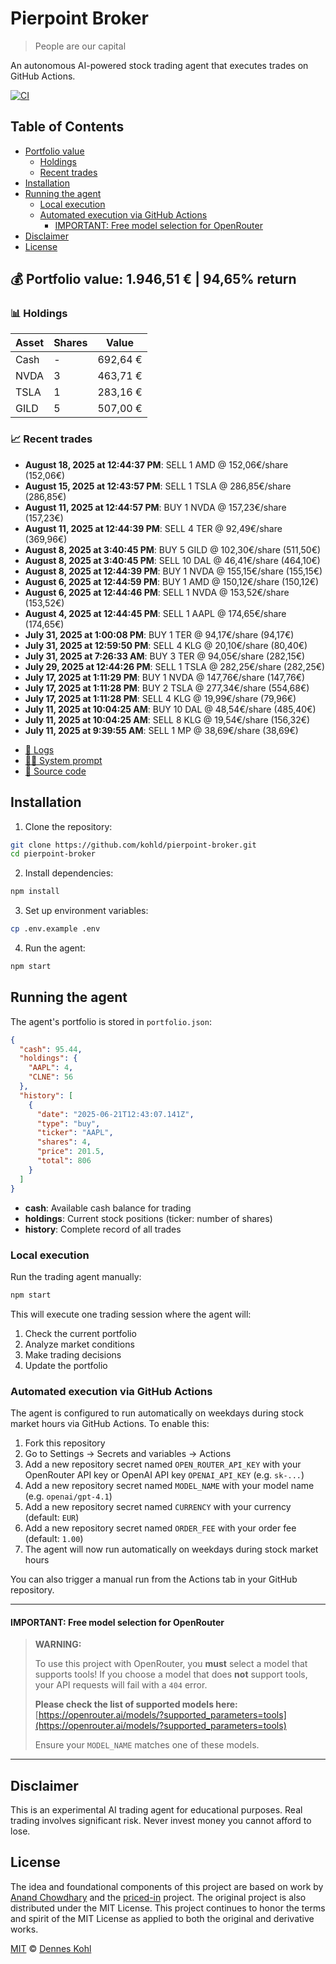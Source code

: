 # Pierpoint Broker

> People are our capital

An autonomous AI-powered stock trading agent that executes trades on GitHub Actions.

[![CI](https://github.com/kohld/pierpoint-broker/actions/workflows/test.yml/badge.svg?branch=main)](https://github.com/kohld/pierpoint-broker/actions/workflows/test.yml)

## Table of Contents

- [Portfolio value](#-portfolio-value)
  - [Holdings](#-holdings)
  - [Recent trades](#-recent-trades)
- [Installation](#installation)
- [Running the agent](#running-the-agent)
  - [Local execution](#local-execution)
  - [Automated execution via GitHub Actions](#automated-execution-via-github-actions)
    - [IMPORTANT: Free model selection for OpenRouter](#important-free-model-selection-for-openrouter)
- [Disclaimer](#disclaimer)
- [License](#license)

<!-- auto start -->

## 💰 Portfolio value: 1.946,51 € | 94,65% return

### 📊 Holdings

| Asset | Shares | Value |
|-------|--------|-------|
| Cash | - | 692,64 € |
| NVDA | 3 | 463,71 € |
| TSLA | 1 | 283,16 € |
| GILD | 5 | 507,00 € |

### 📈 Recent trades

- **August 18, 2025 at 12:44:37 PM**: SELL 1 AMD @ 152,06€/share (152,06€)
- **August 15, 2025 at 12:43:57 PM**: SELL 1 TSLA @ 286,85€/share (286,85€)
- **August 11, 2025 at 12:44:57 PM**: BUY 1 NVDA @ 157,23€/share (157,23€)
- **August 11, 2025 at 12:44:39 PM**: SELL 4 TER @ 92,49€/share (369,96€)
- **August 8, 2025 at 3:40:45 PM**: BUY 5 GILD @ 102,30€/share (511,50€)
- **August 8, 2025 at 3:40:45 PM**: SELL 10 DAL @ 46,41€/share (464,10€)
- **August 8, 2025 at 12:44:39 PM**: BUY 1 NVDA @ 155,15€/share (155,15€)
- **August 6, 2025 at 12:44:59 PM**: BUY 1 AMD @ 150,12€/share (150,12€)
- **August 6, 2025 at 12:44:46 PM**: SELL 1 NVDA @ 153,52€/share (153,52€)
- **August 4, 2025 at 12:44:45 PM**: SELL 1 AAPL @ 174,65€/share (174,65€)
- **July 31, 2025 at 1:00:08 PM**: BUY 1 TER @ 94,17€/share (94,17€)
- **July 31, 2025 at 12:59:50 PM**: SELL 4 KLG @ 20,10€/share (80,40€)
- **July 31, 2025 at 7:26:33 AM**: BUY 3 TER @ 94,05€/share (282,15€)
- **July 29, 2025 at 12:44:26 PM**: SELL 1 TSLA @ 282,25€/share (282,25€)
- **July 17, 2025 at 1:11:29 PM**: BUY 1 NVDA @ 147,76€/share (147,76€)
- **July 17, 2025 at 1:11:28 PM**: BUY 2 TSLA @ 277,34€/share (554,68€)
- **July 17, 2025 at 1:11:28 PM**: SELL 4 KLG @ 19,99€/share (79,96€)
- **July 11, 2025 at 10:04:25 AM**: BUY 10 DAL @ 48,54€/share (485,40€)
- **July 11, 2025 at 10:04:25 AM**: SELL 8 KLG @ 19,54€/share (156,32€)
- **July 11, 2025 at 9:39:55 AM**: SELL 1 MP @ 38,69€/share (38,69€)

<!-- auto end -->

- [🧠 Logs](./agent.log)
- [🧑‍💻 System prompt](./system-prompt.md)
- [📁 Source code](./agent.ts)

## Installation

1. Clone the repository:

```bash
git clone https://github.com/kohld/pierpoint-broker.git
cd pierpoint-broker
```

2. Install dependencies:

```bash
npm install
```

3. Set up environment variables:

```bash
cp .env.example .env
```

4. Run the agent:

```bash
npm start
```

## Running the agent

The agent's portfolio is stored in `portfolio.json`:

```json
{
  "cash": 95.44,
  "holdings": {
    "AAPL": 4,
    "CLNE": 56
  },
  "history": [
    {
      "date": "2025-06-21T12:43:07.141Z",
      "type": "buy",
      "ticker": "AAPL",
      "shares": 4,
      "price": 201.5,
      "total": 806
    }
  ]
}
```

- **cash**: Available cash balance for trading
- **holdings**: Current stock positions (ticker: number of shares)
- **history**: Complete record of all trades

### Local execution

Run the trading agent manually:

```bash
npm start
```

This will execute one trading session where the agent will:

1. Check the current portfolio
2. Analyze market conditions
3. Make trading decisions
4. Update the portfolio

### Automated execution via GitHub Actions

The agent is configured to run automatically on weekdays during stock market hours via GitHub Actions. To enable this:

1. Fork this repository
2. Go to Settings → Secrets and variables → Actions
3. Add a new repository secret named `OPEN_ROUTER_API_KEY` with your OpenRouter API key or OpenAI API key `OPENAI_API_KEY` (e.g. `sk-...`)
4. Add a new repository secret named `MODEL_NAME` with your model name (e.g. `openai/gpt-4.1`)
5. Add a new repository secret named `CURRENCY` with your currency (default: `EUR`)
6. Add a new repository secret named `ORDER_FEE` with your order fee (default: `1.00`)
7. The agent will now run automatically on weekdays during stock market hours

You can also trigger a manual run from the Actions tab in your GitHub repository.

---

#### **IMPORTANT: Free model selection for OpenRouter**

> **WARNING:**
>
> To use this project with OpenRouter, you **must** select a model that supports tools! If you choose a model that does **not** support tools, your API requests will fail with a `404` error.
>
> **Please check the list of supported models here:**
> [https://openrouter.ai/models/?supported_parameters=tools](https://openrouter.ai/models/?supported_parameters=tools)
>
> Ensure your `MODEL_NAME` matches one of these models.

---

## Disclaimer

This is an experimental AI trading agent for educational purposes. Real trading involves significant risk. Never invest money you cannot afford to lose.

## License

The idea and foundational components of this project are based on work by [Anand Chowdhary](https://anandchowdhary.com) and the [priced-in](https://github.com/AnandChowdhary/priced-in) project. The original project is also distributed under the MIT License. This project continues to honor the terms and spirit of the MIT License as applied to both the original and derivative works.

[MIT](./LICENSE) © [Dennes Kohl](https://kohld.github.io/)
